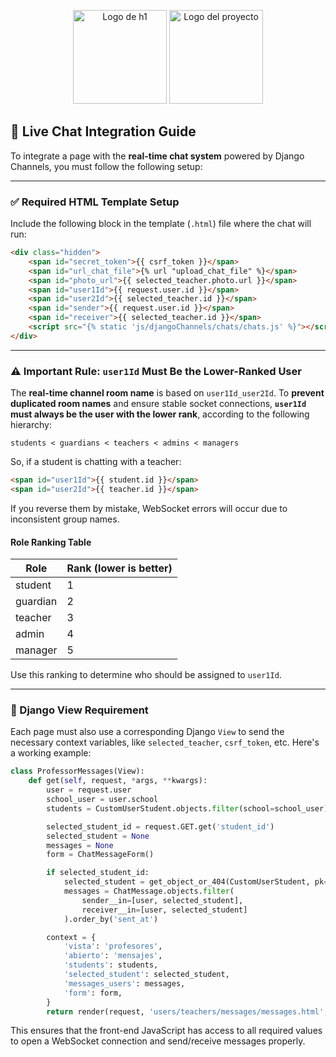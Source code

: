 <p align="center">
  <img width="150px" src="https://i.ibb.co/bXvzjXm/LOGO-h1.png" alt="Logo de h1">
  <img width="150px" src="https://github.com/user-attachments/assets/e0551b39-11a1-4ce3-b5e2-2c6c18882bf0" alt="Logo del proyecto">
</p>

## 🧠 Live Chat Integration Guide

To integrate a page with the **real-time chat system** powered by Django Channels, you must follow the following setup:

---

### ✅ Required HTML Template Setup

Include the following block in the template (`.html`) file where the chat will run:

```html
<div class="hidden">
    <span id="secret_token">{{ csrf_token }}</span>
    <span id="url_chat_file">{% url "upload_chat_file" %}</span>
    <span id="photo_url">{{ selected_teacher.photo.url }}</span>
    <span id="user1Id">{{ request.user.id }}</span>
    <span id="user2Id">{{ selected_teacher.id }}</span>
    <span id="sender">{{ request.user.id }}</span>
    <span id="receiver">{{ selected_teacher.id }}</span>
    <script src="{% static 'js/djangoChannels/chats/chats.js' %}"></script>
</div>
```

---

### ⚠️ Important Rule: `user1Id` Must Be the Lower-Ranked User

The **real-time channel room name** is based on `user1Id_user2Id`.
To **prevent duplicated room names** and ensure stable socket connections, **`user1Id` must always be the user with the lower rank**, according to the following hierarchy:

```
students < guardians < teachers < admins < managers
```

So, if a student is chatting with a teacher:

```html
<span id="user1Id">{{ student.id }}</span>
<span id="user2Id">{{ teacher.id }}</span>
```

If you reverse them by mistake, WebSocket errors will occur due to inconsistent group names.

#### Role Ranking Table

| Role     | Rank (lower is better) |
| -------- | ---------------------- |
| student  | 1                      |
| guardian | 2                      |
| teacher  | 3                      |
| admin    | 4                      |
| manager  | 5                      |

Use this ranking to determine who should be assigned to `user1Id`.

---

### 🧐 Django View Requirement

Each page must also use a corresponding Django `View` to send the necessary context variables, like `selected_teacher`, `csrf_token`, etc. Here's a working example:

```python
class ProfessorMessages(View):
    def get(self, request, *args, **kwargs):
        user = request.user
        school_user = user.school
        students = CustomUserStudent.objects.filter(school=school_user)

        selected_student_id = request.GET.get('student_id')
        selected_student = None
        messages = None
        form = ChatMessageForm()

        if selected_student_id:
            selected_student = get_object_or_404(CustomUserStudent, pk=selected_student_id)
            messages = ChatMessage.objects.filter(
                sender__in=[user, selected_student],
                receiver__in=[user, selected_student]
            ).order_by('sent_at')

        context = {
            'vista': 'profesores',
            'abierto': 'mensajes',
            'students': students,
            'selected_student': selected_student,
            'messages_users': messages,
            'form': form,
        }
        return render(request, 'users/teachers/messages/messages.html', context)
```

This ensures that the front-end JavaScript has access to all required values to open a WebSocket connection and send/receive messages properly.
